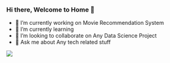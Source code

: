 ### Hi there, Welcome to Home 👋


- 🔭 I’m currently working on Movie Recommendation System
- 🌱 I’m currently learning 
- 👯 I’m looking to collaborate on Any Data Science Project
- 💬 Ask me about Any tech related stuff

<img src="https://github-readme-stats.vercel.app/api?username=Fakhre-Alam-Hub&&show_icons=true&title_color=ffffff&icon_color=bb2acf&text_color=daf7dc&bg_color=151515">
